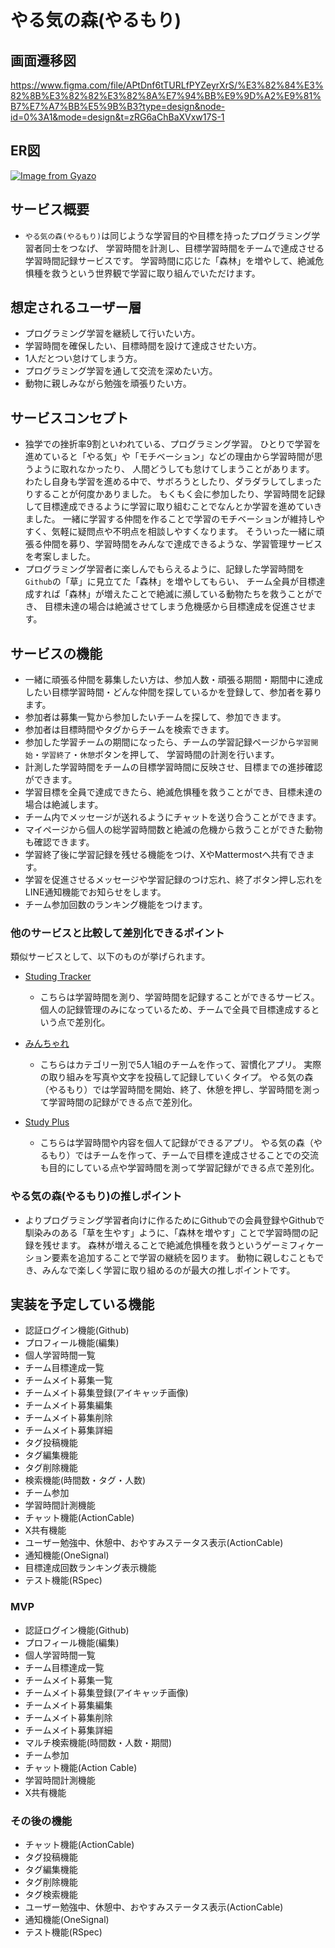 # やる気の森(やるもり) 

## 画面遷移図
https://www.figma.com/file/APtDnf6tTURLfPYZeyrXrS/%E3%82%84%E3%82%8B%E3%82%82%E3%82%8A%E7%94%BB%E9%9D%A2%E9%81%B7%E7%A7%BB%E5%9B%B3?type=design&node-id=0%3A1&mode=design&t=zRG6aChBaXVxw17S-1

## ER図
[![Image from Gyazo](https://i.gyazo.com/7eeeb69eb5230357dc8cea8fe45b1f84.png)](https://gyazo.com/7eeeb69eb5230357dc8cea8fe45b1f84)

## サービス概要
- `やる気の森(やるもり)`は同じような学習目的や目標を持ったプログラミング学習者同士をつなげ、
学習時間を計測し、目標学習時間をチームで達成させる学習時間記録サービスです。
学習時間に応じた「森林」を増やして、絶滅危惧種を救うという世界観で学習に取り組んでいただけます。

## 想定されるユーザー層
- プログラミング学習を継続して行いたい方。
- 学習時間を確保したい、目標時間を設けて達成させたい方。
- 1人だとつい怠けてしまう方。
- プログラミング学習を通して交流を深めたい方。
- 動物に親しみながら勉強を頑張りたい方。

## サービスコンセプト
- 独学での挫折率9割といわれている、プログラミング学習。
ひとりで学習を進めていると「やる気」や「モチベーション」などの理由から学習時間が思うように取れなかったり、
人間どうしても怠けてしまうことがあります。
わたし自身も学習を進める中で、サボろうとしたり、ダラダラしてしまったりすることが何度かありました。
もくもく会に参加したり、学習時間を記録して目標達成できるように学習に取り組むことでなんとか学習を進めていきました。
一緒に学習する仲間を作ることで学習のモチベーションが維持しやすく、気軽に疑問点や不明点を相談しやすくなります。
そういった一緒に頑張る仲間を募り、学習時間をみんなで達成できるような、学習管理サービスを考案しました。
- プログラミング学習者に楽しんでもらえるように、記録した学習時間を`Github`の「草」に見立てた「森林」を増やしてもらい、
チーム全員が目標達成すれば「森林」が増えたことで絶滅に瀕している動物たちを救うことができ、
目標未達の場合は絶滅させてしまう危機感から目標達成を促進させます。


## サービスの機能
- 一緒に頑張る仲間を募集したい方は、参加人数・頑張る期間・期間中に達成したい目標学習時間・どんな仲間を探しているかを登録して、参加者を募ります。
- 参加者は募集一覧から参加したいチームを探して、参加できます。
- 参加者は目標時間やタグからチームを検索できます。
- 参加した学習チームの期間になったら、チームの学習記録ページから`学習開始`・`学習終了`・`休憩`ボタンを押して、
学習時間の計測を行います。
- 計測した学習時間をチームの目標学習時間に反映させ、目標までの進捗確認ができます。
- 学習目標を全員で達成できたら、絶滅危惧種を救うことができ、目標未達の場合は絶滅します。
- チーム内でメッセージが送れるようにチャットを送り合うことができます。
- マイページから個人の総学習時間数と絶滅の危機から救うことができた動物も確認できます。
- 学習終了後に学習記録を残せる機能をつけ、XやMattermostへ共有できます。
- 学習を促進させるメッセージや学習記録のつけ忘れ、終了ボタン押し忘れをLINE通知機能でお知らせをします。
- チーム参加回数のランキング機能をつけます。

### 他のサービスと比較して差別化できるポイント
類似サービスとして、以下のものが挙げられます。
- [Studing Tracker]()
  - こちらは学習時間を測り、学習時間を記録することができるサービス。
個人の記録管理のみになっているため、チームで全員で目標達成するという点で差別化。
- [みんちゃれ]()
  - こちらはカテゴリー別で5人1組のチームを作って、習慣化アプリ。
実際の取り組みを写真や文字を投稿して記録していくタイプ。
やる気の森（やるもり）では学習時間を開始、終了、休憩を押し、学習時間を測って学習時間の記録ができる点で差別化。 

- [Study Plus]()
  - こちらは学習時間や内容を個人て記録ができるアプリ。
やる気の森（やるもり）ではチームを作って、チームで目標を達成させることでの交流も目的にしている点や学習時間を測って学習記録ができる点で差別化。

### やる気の森(やるもり)の推しポイント
- よりプログラミング学習者向けに作るためにGithubでの会員登録やGithubで馴染みのある「草を生やす」ように、「森林を増やす」ことで学習時間の記録を残せます。
森林が増えることで絶滅危惧種を救うというゲーミフィケーション要素を追加することで学習の継続を図ります。
動物に親しむこともでき、みんなで楽しく学習に取り組めるのが最大の推しポイントです。

## 実装を予定している機能
  - 認証ログイン機能(Github)
  - プロフィール機能(編集)
  - 個人学習時間一覧
  - チーム目標達成一覧
  - チームメイト募集一覧
  - チームメイト募集登録(アイキャッチ画像)
  - チームメイト募集編集
  - チームメイト募集削除
  - チームメイト募集詳細
  - タグ投稿機能
  - タグ編集機能
  - タグ削除機能
  - 検索機能(時間数・タグ・人数)
  - チーム参加
  - 学習時間計測機能
  - チャット機能(ActionCable)
  - X共有機能
  - ユーザー勉強中、休憩中、おやすみステータス表示(ActionCable)
  - 通知機能(OneSignal)
  - 目標達成回数ランキング表示機能
  - テスト機能(RSpec)

### MVP
  - 認証ログイン機能(Github)
  - プロフィール機能(編集)
  - 個人学習時間一覧
  - チーム目標達成一覧
  - チームメイト募集一覧
  - チームメイト募集登録(アイキャッチ画像)
  - チームメイト募集編集
  - チームメイト募集削除
  - チームメイト募集詳細
  - マルチ検索機能(時間数・人数・期間)
  - チーム参加
  - チャット機能(Action Cable)
  - 学習時間計測機能
  - X共有機能

### その後の機能
  - チャット機能(ActionCable)
  - タグ投稿機能
  - タグ編集機能
  - タグ削除機能
  - タグ検索機能
  - ユーザー勉強中、休憩中、おやすみステータス表示(ActionCable)
  - 通知機能(OneSignal)
  - テスト機能(RSpec)
